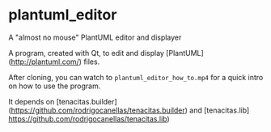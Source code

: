 # plantuml_editor
A "almost no mouse" PlantUML editor and displayer

A program, created with Qt, to edit and display [PlantUML] (http://plantuml.com/) files.

After cloning, you can watch to `plantuml_editor_how_to.mp4` for a quick intro on how to use the program.

It depends on [tenacitas.builder] (https://github.com/rodrigocanellas/tenacitas.builder) and [tenacitas.lib] https://github.com/rodrigocanellas/tenacitas.lib)
